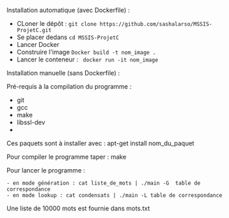 Installation automatique (avec Dockerfile) :
- CLoner le dépôt : `git clone https://github.com/sashalarso/MSSIS-ProjetC.git`
- Se placer dedans `cd MSSIS-ProjetC`
- Lancer Docker
- Construire l'image `Docker build -t nom_image .`
- Lancer le conteneur : ` docker run -it nom_image`

Installation manuelle (sans Dockerfile) :

Pré-requis à la compilation du programme :
- git
- gcc
- make
- libssl-dev
- 
Ces paquets sont à installer avec : apt-get install nom_du_paquet

Pour compiler le programme taper : make



Pour lancer le programme :

	- en mode génération : cat liste_de_mots | ./main -G  table de correspondance 
	- en mode lookup : cat condensats | ./main -L table de correspondance
	
Une liste de 10000 mots est fournie dans mots.txt
